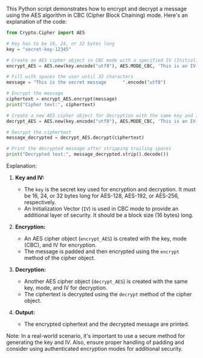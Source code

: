 This Python script demonstrates how to encrypt and decrypt a message using the AES algorithm in CBC (Cipher Block Chaining) mode. Here's an explanation of the code:

```python
from Crypto.Cipher import AES

# Key has to be 16, 24, or 32 bytes long
key = "secret-key-12345"

# Create an AES cipher object in CBC mode with a specified IV (Initialization Vector)
encrypt_AES = AES.new(key.encode("utf8"), AES.MODE_CBC, 'This is an IV-12'.encode("utf8"))

# Fill with spaces the user until 32 characters
message = "This is the secret message      ".encode("utf8")

# Encrypt the message
ciphertext = encrypt_AES.encrypt(message)
print("Cipher text:", ciphertext)

# Create a new AES cipher object for decryption with the same key and IV
decrypt_AES = AES.new(key.encode("utf8"), AES.MODE_CBC, 'This is an IV-12'.encode("utf8"))

# Decrypt the ciphertext
message_decrypted = decrypt_AES.decrypt(ciphertext)

# Print the decrypted message after stripping trailing spaces
print("Decrypted text:", message_decrypted.strip().decode())
```

Explanation:

1. **Key and IV:**
   - The `key` is the secret key used for encryption and decryption. It must be 16, 24, or 32 bytes long for AES-128, AES-192, or AES-256, respectively.
   - An Initialization Vector (`IV`) is used in CBC mode to provide an additional layer of security. It should be a block size (16 bytes) long.

2. **Encryption:**
   - An AES cipher object (`encrypt_AES`) is created with the key, mode (CBC), and IV for encryption.
   - The message is padded and then encrypted using the `encrypt` method of the cipher object.

3. **Decryption:**
   - Another AES cipher object (`decrypt_AES`) is created with the same key, mode, and IV for decryption.
   - The ciphertext is decrypted using the `decrypt` method of the cipher object.

4. **Output:**
   - The encrypted ciphertext and the decrypted message are printed.

Note: In a real-world scenario, it's important to use a secure method for generating the key and IV. Also, ensure proper handling of padding and consider using authenticated encryption modes for additional security.
